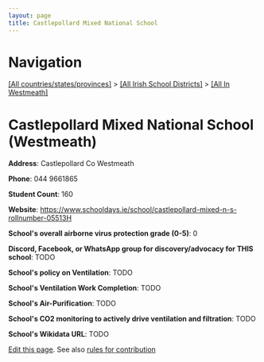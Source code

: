 ```yaml
---
layout: page
title: Castlepollard Mixed National School
---
```

# Navigation

[[All countries/states/provinces]](../../..) > [[All Irish School Districts]](../..) > [[All In Westmeath]](..)

# Castlepollard Mixed National School (Westmeath)

**Address**: Castlepollard Co Westmeath

**Phone**: 044 9661865

**Student Count**: 160

**Website**: <https://www.schooldays.ie/school/castlepollard-mixed-n-s-rollnumber-05513H>

**School's overall airborne virus protection grade (0-5)**: 0

**Discord, Facebook, or WhatsApp group for discovery/advocacy for THIS school**: TODO

**School's policy on Ventilation**: TODO

**School's Ventilation Work Completion**: TODO

**School's Air-Purification**: TODO

**School's CO2 monitoring to actively drive ventilation and filtration**: TODO

**School's Wikidata URL**: TODO


[Edit this page](https://github.com/ventilate-schools/Ireland/edit/main/./Westmeath/Castlepollard_Mixed_National_School.md). See also [rules for contribution](../../../contribution-rules/)